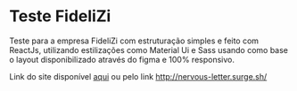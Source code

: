 # Teste FideliZi

Teste para a empresa FideliZi com estruturação simples e feito com ReactJs, utilizando estilizações como Material Ui e Sass usando como base o layout disponibilizado através do figma e 100% responsivo.

Link do site disponível [aqui](http://nervous-letter.surge.sh/) 
  ou pelo link http://nervous-letter.surge.sh/
